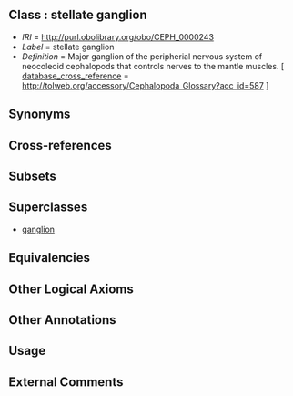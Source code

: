 
## Class : stellate ganglion

 * *IRI* = http://purl.obolibrary.org/obo/CEPH_0000243
 * *Label* = stellate ganglion
 * *Definition* = Major ganglion of the peripherial nervous system of neocoleoid cephalopods that controls nerves to the mantle muscles. [ [database_cross_reference](../../ef/oboInOwl#hasDbXref.md) = http://tolweb.org/accessory/Cephalopoda_Glossary?acc_id=587 ]

## Synonyms


## Cross-references


## Subsets


## Superclasses

 * [ganglion](../../UBERON/45/UBERON_0000045.md)

## Equivalencies


## Other Logical Axioms


## Other Annotations


## Usage


## External Comments

